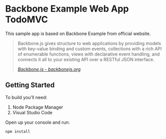 # Backbone Example Web App TodoMVC

This sample app is based on Backbone Example from official website.

> Backbone.js gives structure to web applications by providing models with key-value binding and custom events, collections with a rich API of enumerable functions, views with declarative event handling, and connects it all to your existing API over a RESTful JSON interface.
>
> _[Backbone.js - backbonejs.org](http://backbonejs.org)_

## Getting Started

To build you'll need:

1. Node Package Manager
1. Visual Studio Code

Open up your console and run:

````bash
npm install
````
